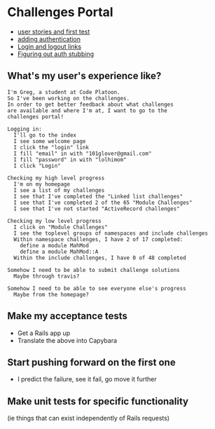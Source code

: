 Challenges Portal
=================

* [user stories and first test](https://vimeo.com/160672975)
* [adding authentication](https://vimeo.com/160669062)
* [Login and logout links](https://vimeo.com/160669063)
* [Figuring out auth stubbing](https://vimeo.com/160669066)

What's my user's experience like?
---------------------------------

```
I'm Greg, a student at Code Platoon.
So I've been working on the challenges.
In order to get better feedback about what challenges
are available and where I'm at, I want to go to the
challenges portal!

Logging in:
  I'll go to the index
  I see some welcome page
  I click the "login" link
  I fill "email" in with "101glover@gmail.com"
  I fill "password" in with "lolhimom"
  I click "Login"

Checking my high level progress
  I'm on my homepage
  I see a list of my challenges
  I see that I've completed the "Linked list challenges"
  I see that I've completed 2 of the 65 "Module Challenges"
  I see that I've not started "ActiveRecord challenges"

Checking my low level progress
  I click on "Module Challenges"
  I see the toplevel groups of namespaces and include challenges
  Within namespace challenges, I have 2 of 17 completed:
    define a module MahMod
    define a module MahMod::A
  Within the include challenges, I have 0 of 48 completed

Somehow I need to be able to submit challenge solutions
  Maybe through travis?

Somehow I need to be able to see everyone else's progress
  Maybe from the homepage?
```


Make my acceptance tests
------------------------

* Get a Rails app up
* Translate the above into Capybara


Start pushing forward on the first one
--------------------------------------

* I predict the failure, see it fail, go move it further


Make unit tests for specific functionality
------------------------------------------

(ie things that can exist independently of Rails requests)
